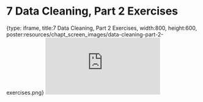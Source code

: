 # 7 Data Cleaning, Part 2 Exercises
 
{type: iframe, title:7 Data Cleaning, Part 2 Exercises, width:800, height:600, poster:resources/chapt_screen_images/data-cleaning-part-2-exercises.png}
![](https://hutchdatascience.org/Intermediate_R/no_toc/data-cleaning-part-2-exercises.html)
 

 
